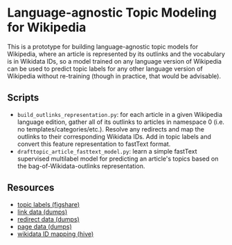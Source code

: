 # Language-agnostic Topic Modeling for Wikipedia
This is a prototype for building language-agnostic topic models for Wikipedia,
where an article is represented by its outlinks and the vocabulary is in Wikidata IDs,
so a model trained on any language version of Wikipedia can be used to predict topic labels for any other
language version of Wikipedia without re-training (though in practice, that would be advisable).

## Scripts
* `build_outlinks_representation.py`: for each article in a given Wikipedia language edition, gather all of its outlinks
to articles in namespace 0 (i.e. no templates/categories/etc.). Resolve any redirects and map the outlinks to 
their corresponding Wikidata IDs. Add in topic labels and convert this feature representation to fastText format.
* `drafttopic_article_fasttext_model.py`: learn a simple fastText supervised multilabel model for predicting an article's 
topics based on the bag-of-Wikidata-outlinks representation.

## Resources
* [topic labels (figshare)](https://figshare.com/articles/Wikipedia_Articles_and_Associated_WikiProject_Templates/10248344)
* [link data (dumps)](https://www.mediawiki.org/wiki/Manual:Pagelinks_table)
* [redirect data (dumps)](https://www.mediawiki.org/wiki/Manual:Redirect_table)
* [page data (dumps)](https://www.mediawiki.org/wiki/Manual:Page_table)
* [wikidata ID mapping (hive)](https://wikitech.wikimedia.org/wiki/Analytics/Data_Lake/Edits/Wikidata_item_page_link)